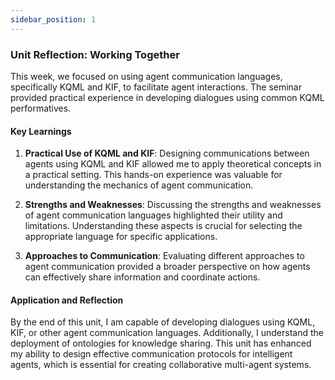 ```yaml
---
sidebar_position: 1
---
```


### Unit Reflection: Working Together

This week, we focused on using agent communication languages, specifically KQML and KIF, to facilitate agent interactions. The seminar provided practical experience in developing dialogues using common KQML performatives.

#### Key Learnings

1. **Practical Use of KQML and KIF**: Designing communications between agents using KQML and KIF allowed me to apply theoretical concepts in a practical setting. This hands-on experience was valuable for understanding the mechanics of agent communication.

2. **Strengths and Weaknesses**: Discussing the strengths and weaknesses of agent communication languages highlighted their utility and limitations. Understanding these aspects is crucial for selecting the appropriate language for specific applications.

3. **Approaches to Communication**: Evaluating different approaches to agent communication provided a broader perspective on how agents can effectively share information and coordinate actions.

#### Application and Reflection

By the end of this unit, I am capable of developing dialogues using KQML, KIF, or other agent communication languages. Additionally, I understand the deployment of ontologies for knowledge sharing. This unit has enhanced my ability to design effective communication protocols for intelligent agents, which is essential for creating collaborative multi-agent systems.
